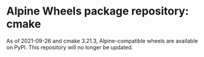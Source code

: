 # Alpine Wheels package repository: cmake

As of 2021-09-26 and cmake 3.21.3, Alpine-compatible wheels are available on PyPI. This repository will no longer be updated.
